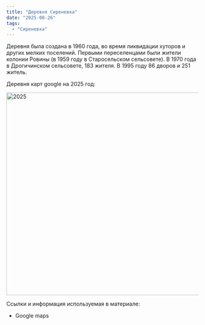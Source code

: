 ```yaml
---
title: "Деревня Сиреневка"
date: "2025-08-26"
tags: 
  - "Сиреневка"
---
```


Деревня была создана в 1960 года, во время ликвидации хуторов и других мелких поселений. Первыми переселенцами были жители колонии Ровины (в 1959 году в Старосельском сельсовете). В 1970 года в Дрогичинском сельсовете, 183 жителя. В 1995 году 86 дворов и 251 житель.

Деревня карт google на 2025 год:

<img width="855" height="532" alt="2025" src="https://github.com/user-attachments/assets/a0daa23b-435f-46f3-8327-a04410432a6e" />

Ссылки и информация используемая в материале:
- Google maps
